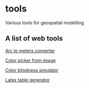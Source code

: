 # tools
 Various tools for geospatial modelling

## A list of web tools

[Arc to meters converter](https://www.opendem.info/arc2meters.html)

[Color picker from image](https://imagecolorpicker.com/color-code)

[Color blindness simulator](https://colororacle.org/)

[Latex table generator](https://www.tablesgenerator.com/)
